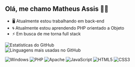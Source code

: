 ## Olá, me chamo Matheus Assis 🤙🏻

- 🖥️ Atualmente estou trabalhando em back-end
- 🌀 Atualmente estou aprendendo PHP orientado a Objeto 
- ⚡ Em busca de me torna full stack

 <div class="container">
        <div>
           <img src="https://github-readme-stats.vercel.app/api?username=MatheusAssis7&show_icons=true&theme=midnight-purple" alt="Estatísticas do GitHub">
        </div>
        <div>
           <img src="https://github-readme-stats.vercel.app/api/top-langs/?username=MatheusAssis7&layout=compact&theme=midnight-purple" alt="Linguagens mais usadas no GitHub">
        </div>
 </div>



![Windows](https://img.shields.io/badge/Windows-0078D6?style=for-the-badge&logo=windows&logoColor=white)
![PHP](https://img.shields.io/badge/php-%23777BB4.svg?style=for-the-badge&logo=php&logoColor=white)
![Apache](https://img.shields.io/badge/apache-%23D42029.svg?style=for-the-badge&logo=apache&logoColor=white)
![JavaScript](https://img.shields.io/badge/javascript-%23323330.svg?style=for-the-badge&logo=javascript&logoColor=%23F7DF1E)
![HTML5](https://img.shields.io/badge/html5-%23E34F26.svg?style=for-the-badge&logo=html5&logoColor=white)
![CSS3](https://img.shields.io/badge/css3-%231572B6.svg?style=for-the-badge&logo=css3&logoColor=white)

